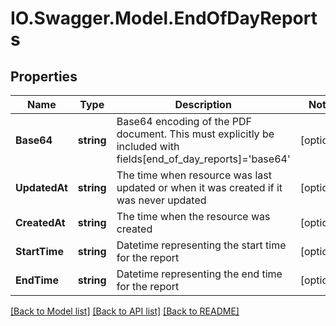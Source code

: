 # IO.Swagger.Model.EndOfDayReports
## Properties

Name | Type | Description | Notes
------------ | ------------- | ------------- | -------------
**Base64** | **string** | Base64 encoding of the PDF document. This must explicitly be included with fields[end_of_day_reports]&#x3D;&#x27;base64&#x27; | [optional] 
**UpdatedAt** | **string** | The time when resource was last updated or when it was created if it was never updated | [optional] 
**CreatedAt** | **string** | The time when the resource was created | [optional] 
**StartTime** | **string** | Datetime representing the start time for the report | [optional] 
**EndTime** | **string** | Datetime representing the end time for the report | [optional] 

[[Back to Model list]](../README.md#documentation-for-models) [[Back to API list]](../README.md#documentation-for-api-endpoints) [[Back to README]](../README.md)

